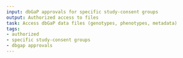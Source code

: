```yaml
---
input: dbGaP approvals for specific study-consent groups
output: Authorized access to files
task: Access dbGaP data files (genotypes, phenotypes, metadata)
tags:
- authorized
- specific study-consent groups
- dbgap approvals
---
```


